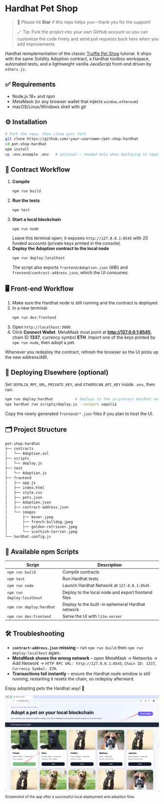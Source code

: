 # Hardhat Pet Shop

> 🌟 Please hit **Star** if this repo helps you—thank you for the support!
>
> 🪄 Tip: Fork the project into your own GitHub account so you can customize the code freely and send pull requests back here when you add improvements.

Hardhat reimplementation of the classic [Truffle Pet Shop](https://archive.trufflesuite.com/guides/pet-shop/) tutorial. It ships with the same Solidity Adoption contract, a Hardhat toolbox workspace, automated tests, and a lightweight vanilla JavaScript front-end driven by `ethers.js`.

## ✅ Requirements

- Node.js 18+ and npm
- MetaMask (or any browser wallet that injects `window.ethereum`)
- macOS/Linux/Windows shell with git

## ⚙️ Installation

```bash
# Fork the repo, then clone your fork
git clone https://github.com/<your-username>/pet-shop-hardhat
cd pet-shop-hardhat
npm install
cp .env.example .env   # optional – needed only when deploying to Sepolia / verifying on Etherscan
```

## 🧱 Contract Workflow

1. **Compile**
   ```bash
   npm run build
   ```
2. **Run the tests**
   ```bash
   npm test
   ```
3. **Start a local blockchain**
   ```bash
   npm run node
   ```
   Leave this terminal open; it exposes `http://127.0.0.1:8545` with 20 funded accounts (private keys printed in the console).
4. **Deploy the Adoption contract to the local node**
   ```bash
   npm run deploy:localhost
   ```
   The script also exports `frontend/Adoption.json` (ABI) and `frontend/contract-address.json`, which the UI consumes.

## 🖥️ Front-end Workflow

1. Make sure the Hardhat node is still running and the contract is deployed.
2. In a new terminal:
   ```bash
   npm run dev:frontend
   ```
3. Open `http://localhost:3000`.
4. Click **Connect Wallet**. MetaMask must point at **http://127.0.0.1:8545**, chain ID **1337**, currency symbol **ETH**. Import one of the keys printed by `npm run node`, then adopt a pet.

Whenever you redeploy the contract, refresh the browser so the UI picks up the new address/ABI.

## 🚀 Deploying Elsewhere (optional)

Set `SEPOLIA_RPC_URL`, `PRIVATE_KEY`, and `ETHERSCAN_API_KEY` inside `.env`, then run:

```bash
npm run deploy:hardhat          # deploys to the in-process Hardhat network
npx hardhat run scripts/deploy.js --network sepolia
```

Copy the newly generated `frontend/*.json` files if you plan to host the UI.

## 🗂️ Project Structure

```text
pet-shop-hardhat
├── contracts
│   └── Adoption.sol
├── scripts
│   └── deploy.js
├── test
│   └── Adoption.js
├── frontend
│   ├── app.js
│   ├── index.html
│   ├── style.css
│   ├── pets.json
│   ├── Adoption.json
│   ├── contract-address.json
│   └── images
│       ├── boxer.jpeg
│       ├── french-bulldog.jpeg
│       ├── golden-retriever.jpeg
│       └── scottish-terrier.jpeg
└── hardhat.config.js
```

## 📜 Available npm Scripts

| Script                     | Description                                        |
| -------------------------- | -------------------------------------------------- |
| `npm run build`            | Compile contracts                                  |
| `npm test`                 | Run Hardhat tests                                  |
| `npm run node`             | Launch Hardhat Network at `127.0.0.1:8545`         |
| `npm run deploy:localhost` | Deploy to the local node and export frontend files |
| `npm run deploy:hardhat`   | Deploy to the built-in ephemeral Hardhat network   |
| `npm run dev:frontend`     | Serve the UI with `lite-server`                    |

## 🛠️ Troubleshooting

- **`contract-address.json` missing** – run `npm run build` then `npm run deploy:localhost` again.
- **MetaMask shows the wrong network** – open MetaMask → Networks → Add Network → `HTTP RPC URL: http://127.0.0.1:8545`, `Chain ID: 1337`, `Currency Symbol: ETH`.
- **Transactions fail instantly** – ensure the Hardhat node window is still running; restarting it resets the chain, so redeploy afterward.

Enjoy adopting pets the Hardhat way! 🐾

![Successful pet shop UI screenshot](frontend/images/pet-shop.jpg)
<sub>Screenshot of the app after a successful local deployment and adoption flow.</sub>
